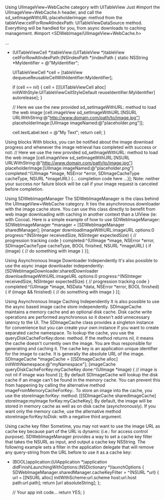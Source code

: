 Using UIImageView+WebCache category with UITableView
Just #import the UIImageView+WebCache.h header, and call the sd_setImageWithURL:placeholderImage: method from the tableView:cellForRowAtIndexPath: UITableViewDataSource method. Everything will be handled for you, from async downloads to caching management.
#import <SDWebImage/UIImageView+WebCache.h>

...

- (UITableViewCell *)tableView:(UITableView *)tableView cellForRowAtIndexPath:(NSIndexPath *)indexPath
{
    static NSString *MyIdentifier = @"MyIdentifier";

    UITableViewCell *cell = [tableView dequeueReusableCellWithIdentifier:MyIdentifier];

    if (cell == nil)
    {
        cell = [[[UITableViewCell alloc] initWithStyle:UITableViewCellStyleDefault
                                       reuseIdentifier:MyIdentifier] autorelease];
    }

    // Here we use the new provided sd_setImageWithURL: method to load the web image
    [cell.imageView sd_setImageWithURL:[NSURL URLWithString:@"http://www.domain.com/path/to/image.jpg"]
                      placeholderImage:[UIImage imageNamed:@"placeholder.png"]];

    cell.textLabel.text = @"My Text";
    return cell;
}

Using blocks
With blocks, you can be notified about the image download progress and whenever the image retrieval has completed with success or not:
// Here we use the new provided sd_setImageWithURL: method to load the web image
[cell.imageView sd_setImageWithURL:[NSURL URLWithString:@"http://www.domain.com/path/to/image.jpg"]
                      placeholderImage:[UIImage imageNamed:@"placeholder.png"]
                             completed:^(UIImage *image, NSError *error, SDImageCacheType cacheType, NSURL *imageURL) {... completion code here ...}];
Note: neither your success nor failure block will be call if your image request is canceled before completion.

Using SDWebImageManager
The SDWebImageManager is the class behind the UIImageView+WebCache category. It ties the asynchronous downloader with the image cache store. You can use this class directly to benefit from web image downloading with caching in another context than a UIView (ie: with Cocoa).
Here is a simple example of how to use SDWebImageManager:
SDWebImageManager *manager = [SDWebImageManager sharedManager];
[manager downloadImageWithURL:imageURL
                      options:0
                     progress:^(NSInteger receivedSize, NSInteger expectedSize) {
                         // progression tracking code
                     }
                     completed:^(UIImage *image, NSError *error, SDImageCacheType cacheType, BOOL finished, NSURL *imageURL) {
                         if (image) {
                             // do something with image
                         }
                     }];

Using Asynchronous Image Downloader Independently
It's also possible to use the async image downloader independently:
[SDWebImageDownloader.sharedDownloader downloadImageWithURL:imageURL
                                                    options:0
                                                   progress:^(NSInteger receivedSize, NSInteger expectedSize)
                                                   {
                                                       // progression tracking code
                                                   }
                                                   completed:^(UIImage *image, NSData *data, NSError *error, BOOL finished)
                                                   {
                                                       if (image && finished)
                                                       {
                                                           // do something with image
                                                       }
                                                   }];

Using Asynchronous Image Caching Independently
It is also possible to use the async based image cache store independently. SDImageCache maintains a memory cache and an optional disk cache. Disk cache write operations are performed asynchronous so it doesn't add unnecessary latency to the UI.
The SDImageCache class provides a singleton instance for convenience but you can create your own instance if you want to create separated cache namespace.
To lookup the cache, you use the queryDiskCacheForKey:done: method. If the method returns nil, it means the cache doesn't currently own the image. You are thus responsible for generating and caching it. The cache key is an application unique identifier for the image to cache. It is generally the absolute URL of the image.
SDImageCache *imageCache = [[SDImageCache alloc] initWithNamespace:@"myNamespace"];
[imageCache queryDiskCacheForKey:myCacheKey done:^(UIImage *image)
{
    // image is not nil if image was found
}];
By default SDImageCache will lookup the disk cache if an image can't be found in the memory cache. You can prevent this from happening by calling the alternative method imageFromMemoryCacheForKey:.
To store an image into the cache, you use the storeImage:forKey: method:
[[SDImageCache sharedImageCache] storeImage:myImage forKey:myCacheKey];
By default, the image will be stored in memory cache as well as on disk cache (asynchronously). If you want only the memory cache, use the alternative method storeImage:forKey:toDisk: with a negative third argument.

Using cache key filter
Sometime, you may not want to use the image URL as cache key because part of the URL is dynamic (i.e.: for access control purpose). SDWebImageManager provides a way to set a cache key filter that takes the NSURL as input, and output a cache key NSString.
The following example sets a filter in the application delegate that will remove any query-string from the URL before to use it as a cache key:
- (BOOL)application:(UIApplication *)application didFinishLaunchingWithOptions:(NSDictionary *)launchOptions
{
    SDWebImageManager.sharedManager.cacheKeyFilter = ^(NSURL *url) {
        url = [[NSURL alloc] initWithScheme:url.scheme host:url.host path:url.path];
        return [url absoluteString];
    };

    // Your app init code...
    return YES;
}



